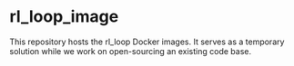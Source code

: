 # rl_loop_image

This repository hosts the rl_loop Docker images. It serves as a temporary solution while we work on open-sourcing an existing code base.
